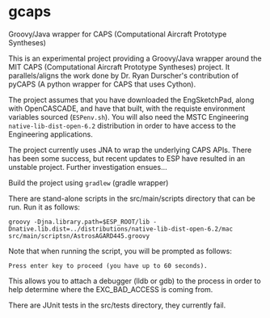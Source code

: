 # gcaps
Groovy/Java wrapper for CAPS (Computational Aircraft Prototype Syntheses)

This is an experimental project providing a Groovy/Java wrapper around the MIT CAPS (Computational Aircraft Prototype Syntheses) project. It parallels/aligns the work done by Dr. Ryan Durscher's contribution of pyCAPS (A python wrapper for CAPS that uses Cython).

The project assumes that you have downloaded the EngSketchPad, along with OpenCASCADE, and have that built, with the requiste environment variables sourced (`ESPenv.sh`). You will also need the MSTC Engineering `native-lib-dist-open-6.2` distribution in order to have access to the Engineering applications.

The project currently uses JNA to wrap the underlying CAPS APIs. There has been some success, but recent updates to ESP have resulted in an unstable project. Further investigation ensues...

Build the project using `gradlew` (gradle wrapper)

There are stand-alone scripts in the src/main/scripts directory that can be run. Run it as follows:

`groovy -Djna.library.path=$ESP_ROOT/lib -Dnative.lib.dist=../distributions/native-lib-dist-open-6.2/mac  src/main/scriptsn/AstrosAGARD445.groovy`

Note that when running the script, you will be prompted as follows:

`Press enter key to proceed (you have up to 60 seconds).`

This allows you to attach a debugger (lldb or gdb) to the process in order to help determine where the EXC_BAD_ACCESS is coming from.

There are JUnit tests in the src/tests directory, they currently fail.
